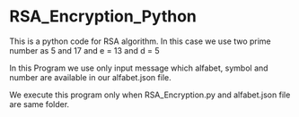 # RSA_Encryption_Python

This is a python code for RSA algorithm.
In this case we use two prime number as 5 and 17
and e = 13 and d = 5

In this Program we use only input message which alfabet, symbol and number are available in our alfabet.json file.

We execute this program only when RSA_Encryption.py and alfabet.json file are same folder.


